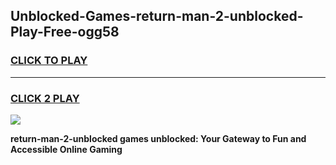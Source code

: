 
## Unblocked-Games-return-man-2-unblocked-Play-Free-ogg58
<h3>
<a href="https://premium76.site?title=return-man-2-unblocked&ref=19M">CLICK TO PLAY</a></h3>
<hr>

<h3>
<a href="https://premium76.site?title=return-man-2-unblocked&ref=19M">CLICK 2 PLAY</a>
  
</h3>

<a href="https://premium76.site?title=return-man-2-unblocked&ref=19M"><img src="https://clearcache.store/games.png"></a>


**return-man-2-unblocked games unblocked: Your Gateway to Fun and Accessible Online Gaming**
